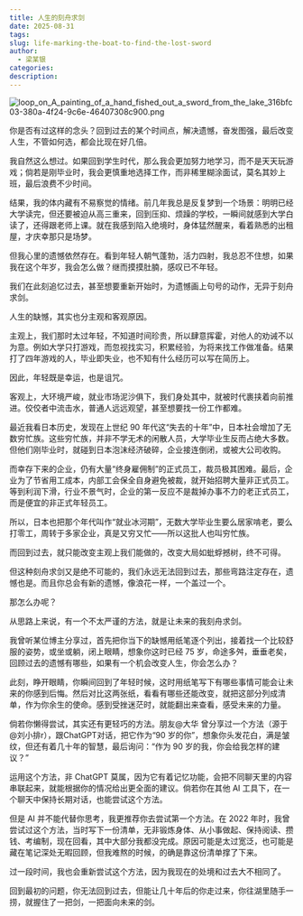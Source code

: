 ```yaml
---
title: 人生的刻舟求剑
date: 2025-08-31
tags:
slug: life-marking-the-boat-to-find-the-lost-sword
author:
  - 梁某银
categories:
description:
---
```

![loop_on_A_painting_of_a_hand_fished_out_a_sword_from_the_lake_316bfc03-380a-4f24-9c6e-46407308c900.png](https://img.liangmouyin.com/2025/09/70ed57a0b529d0c8d9b006dd3b6b31f8.png)

你是否有过这样的念头？回到过去的某个时间点，解决遗憾，奋发图强，最后改变人生，不管如何选，都会比现在好几倍。

我自然这么想过。如果回到学生时代，那么我会更加努力地学习，而不是天天玩游戏；倘若是刚毕业时，我会更慎重地选择工作，而非稀里糊涂面试，莫名其妙上班，最后浪费不少时间。

结果，我的体内藏有不易察觉的情绪。前几年我总是反复梦到一个场景：明明已经大学读完，但还要被迫从高三重来，回到压抑、烦躁的学校，一瞬间就感到大学白读了，还得跟老师上课。就在我感到陷入绝境时，身体猛然醒来，看着熟悉的出租屋，才庆幸那只是场梦。

但我心里的遗憾依然存在。看到年轻人朝气蓬勃，活力四射，我总忍不住想，如果我在这个年岁，我会怎么做？继而摸摸肚腩，感叹已不年轻。

我们在此刻追忆过去，甚至想要重新开始时，为遗憾画上句号的动作，无异于刻舟求剑。

人生的缺憾，其实也分主观和客观原因。

主观上，我们那时太过年轻，不知道时间珍贵，所以肆意挥霍，对他人的劝诫不以为意。例如大学只打游戏，而忽视找实习，积累经验，为将来找工作做准备。结果打了四年游戏的人，毕业即失业，也不知有什么经历可以写在简历上。

因此，年轻既是幸运，也是诅咒。

客观上，大环境严峻，就业市场泥沙俱下，我们身处其中，就被时代裹挟着向前推进。佼佼者中流击水，普通人远远观望，甚至想要找一份工作都难。

最近我看日本历史，发现在上世纪 90 年代这“失去的十年”中，日本社会增加了无数穷忙族。这些穷忙族，并非不学无术的闲散人员，大学毕业生反而占绝大多数。但他们刚毕业时，就碰到日本泡沫经济破碎，企业接连倒闭，或被大公司收购。

而幸存下来的企业，仍有大量“终身雇佣制”的正式员工，裁员极其困难。最后，企业为了节省用工成本，内部工会保全自身避免被裁，就开始招聘大量非正式员工。等到利润下滑，行业不景气时，企业的第一反应不是裁掉办事不力的老正式员工，而是便宜的非正式年轻员工。

所以，日本也把那个年代叫作“就业冰河期”，无数大学毕业生要么居家啃老，要么打零工，周转于多家企业，真是又穷又忙——所以这批人也叫穷忙族。

而回到过去，就只能改变主观上我们能做的，改变大局如蚍蜉撼树，终不可得。

但这种刻舟求剑又是绝不可能的，我们永远无法回到过去，那些弯路注定存在，遗憾也是。而且你总会有新的遗憾，像浪花一样，一个盖过一个。

那怎么办呢？

从思路上来说，有一个不太严谨的方法，就是让未来的我刻舟求剑。

我曾听某位博主分享过，首先把你当下的缺憾用纸笔逐个列出，接着找一个比较舒服的姿势，或坐或躺，闭上眼睛，想象你这时已经 75 岁，命途多舛，垂垂老矣，回顾过去的遗憾有哪些，如果有一个机会改变人生，你会怎么办？

此刻，睁开眼睛，你瞬间回到了年轻时候，这时用纸笔写下有哪些事情可能会让未来的你感到后悔。然后对比这两张纸，看看有哪些还能改变，就把这部分列成清单，作为你余生的使命。感到受挫迷茫时，就能翻出来查看，感受未来的力量。

倘若你懒得尝试，其实还有更轻巧的方法。朋友@大华 曾分享过一个方法（源于@刘小排r），跟ChatGPT对话，把它作为“90 岁的你”，想象你头发花白，满是皱纹，但还有着几十年的智慧，最后询问：“作为 90 岁的我，你会给我怎样的建议？”

运用这个方法，非 ChatGPT 莫属，因为它有着记忆功能，会把不同聊天里的内容串联起来，就能根据你的情况给出更全面的建议。倘若你在其他 AI 工具下，在一个聊天中保持长期对话，也能尝试这个方法。

但是 AI 并不能代替你思考，我更推荐你去尝试第一个方法。在 2022 年时，我曾尝试过这个方法，当时写下一份清单，无非锻炼身体、从小事做起、保持阅读、攒钱、考编制，现在回看，其中大部分我都没完成。原因可能是太过宽泛，也可能是藏在笔记深处无暇回顾，但我难熬的时候，的确是靠这份清单撑了下来。

过一段时间，我也会重新尝试这个方法，因为我现在的处境和过去大不相同了。

回到最初的问题，你无法回到过去，但能让几十年后的你走过来，你往湖里随手一捞，就握住了一把剑，一把面向未来的剑。